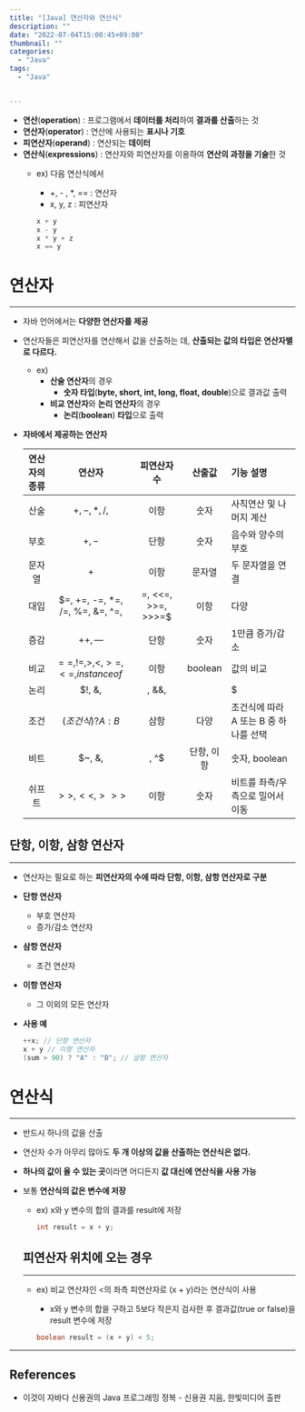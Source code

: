 ```yaml
---
title: "[Java] 연산자와 연산식"
description: ""
date: "2022-07-04T15:00:45+09:00"
thumbnail: ""
categories:
  - "Java"
tags:
  - "Java"


---
```

<!--more-->

- **연산**(**operation**) : 프로그램에서 **데이터를 처리**하여 **결과를 산출**하는 것
- **연산자**(**operator**) : 연산에 사용되는 **표시나 기호**
- **피연산자**(**operand**) : 연산되는 **데이터**
- **연산식**(**expressions**) : 연산자와 피연산자를 이용하여 **연산의 과정을 기술**한 것
    - ex) 다음 연산식에서
        - +, - , *, == : 연산자
        - x, y, z : 피연산자
        
        ```java
        x + y
        x - y
        x * y + z
        x == y
        ```
        

# 연산자

---

- 자바 언어에서는 **다양한 연산자를 제공**
- 연산자들은 피연산자를 연산해서 값을 산출하는 데, **산출되는 값의 타입은 연산자별로 다르다.**
    - ex)
        - **산술 연산자**의 경우
            - **숫자 타입**(**byte, short, int, long, float, double**)으로 결과값 출력
        - **비교 연산자**와 **논리 연산자**의 경우
            - **논리**(**boolean**) **타입**으로 출력
- **자바에서 제공하는 연산자**
    
    
    | 연산자의 종류 | 연산자 | 피연산자 수  | 산출값 | 기능 설명 |
    | :---: | :---: | :---: | :---: | :--- |
    | 산술 | $+, -, *, /, %$ | 이항 | 숫자 | 사칙연산 및 나머지 계산 |
    | 부호 | $+, -$ | 단항  | 숫자 | 음수와 양수의 부호 |
    | 문자열 | $+$ | 이항 | 문자열 | 두 문자열을 연결 |
    | 대입 | $=, +=, -=, *=, /=, %=, &=, ^=, |=, <<=, >>=, >>>=$ | 이항 | 다양 | 우변의 값을 좌변의 변수에 대입 |
    | 증감 | $++, —$ | 단항 | 숫자 | 1만큼 증가/감소 |
    | 비교 | $==, !=, >, <, >=, <=, instanceof$ | 이항 | boolean | 값의 비교 |
    | 논리 | $!, &, |, &&, ||$ | 단항, 이항 | boolean | 논리적 NOT, AND, OR 연산 |
    | 조건 | $(조건식) ? A : B$ | 삼항 | 다양 | 조건식에 따라 A 또는 B 중 하나를 선택 |
    | 비트  | $~, &, |, ^$ | 단항, 이항 | 숫자, boolean | 비트 NOT, AND, OR, XOR 연산 |
    | 쉬프트 | $>>, <<, >>>$ | 이항  | 숫자 | 비트를 좌측/우측으로 밀어서 이동 |

## 단항, 이항, 삼항 연산자

---

- 연산자는 필요로 하는 **피연산자의 수에 따라 단항, 이항, 삼항 연산자로 구분**
- **단항 연산자**
    - 부호 연산자
    - 증가/감소 연산자
- **삼항 연산자**
    - 조건 연산자
- **이항 연산자**
    - 그 이외의 모든 연산자
- **사용 예**
    
    ```java
    ++x; // 단항 연산자
    x + y // 이항 연산자
    (sum > 90) ? "A" : "B"; // 삼항 연산자
    ```
    

# 연산식

---

- 반드시 하나의 값을 산출
- 연산자 수가 아무리 많아도 **두 개 이상의 값을 산출하는 연산식은 없다.**
- **하나의 값이 올 수 있는 곳**이라면 어디든지 **값 대신에 연산식을 사용 가능**
- 보통 **연산식의 값은 변수에 저장**
    - ex) x와 y 변수의 합의 결과를 result에 저장
        
        ```java
        int result = x + y;
        ```
        
    
    ## 피연산자 위치에 오는 경우
    
    ---
    
    - ex) 비교 연산자인 <의 좌측 피연산자로 (x + y)라는 연산식이 사용
        - x와 y 변수의 합을 구하고 5보다 작은지 검사한 후 결과값(true or false)을 result 변수에 저장
        
        ```java
        boolean result = (x + y) < 5;
        ```
        

---

## References

- 이것이 자바다 신용권의 Java 프로그래밍 정복 - 신용권 지음, 한빛미디어 출판